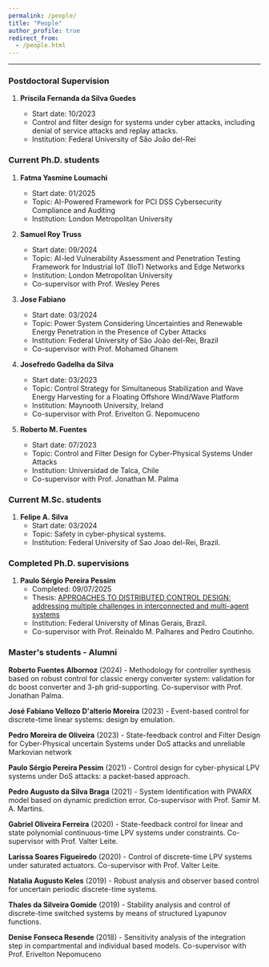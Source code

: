 ```yaml
---
permalink: /people/
title: "People"
author_profile: true
redirect_from: 
  - /people.html
---
```


---


### Postdoctoral Supervision
1. **Priscila Fernanda da Silva Guedes**
   
   - Start date: 10/2023
   - Control and filter design for systems under cyber attacks, including denial of service attacks and replay attacks.
   - Institution: Federal University of São João del-Rei


### Current Ph.D. students

1. **Fatma Yasmine Loumachi**
   - Start date: 01/2025  
   - Topic: AI-Powered Framework for PCI DSS Cybersecurity Compliance and Auditing  
   - Institution: London Metropolitan University  

2. **Samuel Roy Truss**
   - Start date: 09/2024  
   - Topic: AI-led Vulnerability Assessment and Penetration Testing Framework for Industrial IoT (IIoT) Networks and Edge Networks  
   - Institution: London Metropolitan University  
   - Co-supervisor with Prof. Wesley Peres  

3. **Jose Fabiano**
   - Start date: 03/2024  
   - Topic: Power System Considering Uncertainties and Renewable Energy Penetration in the Presence of Cyber Attacks  
   - Institution: Federal University of São João del-Rei, Brazil  
   - Co-supervisor with Prof. Mohamed Ghanem  

4. **Josefredo Gadelha da Silva**
   - Start date: 03/2023  
   - Topic: Control Strategy for Simultaneous Stabilization and Wave Energy Harvesting for a Floating Offshore Wind/Wave Platform  
   - Institution: Maynooth University, Ireland  
   - Co-supervisor with Prof. Erivelton G. Nepomuceno  

5. **Roberto M. Fuentes**
   - Start date: 07/2023  
   - Topic: Control and Filter Design for Cyber-Physical Systems Under Attacks  
   - Institution: Universidad de Talca, Chile  
   - Co-supervisor with Prof. Jonathan M. Palma  
     
### Current M.Sc. students

1. **Felipe A. Silva**
   - Start date: 03/2024
   - Topic: Safety in cyber-physical systems.
   - Institution: Federal University of Sao Joao del-Rei, Brazil.
  

### Completed Ph.D. supervisions

1. **Paulo Sérgio Pereira Pessim**
   - Completed: 09/07/2025
   - Thesis: [APPROACHES TO DISTRIBUTED CONTROL DESIGN: addressing multiple challenges in interconnected and multi-agent systems](https://repositorio.ufmg.br/bitstreams/f8e100d0-4d52-4828-a583-5fd0a3617164/download)
   - Institution: Federal University of Minas Gerais, Brazil.
   - Co-supervisor with Prof. Reinaldo M. Palhares and Pedro Coutinho.


  
### Master's students - Alumni

**Roberto Fuentes Albornoz**
  (2024) - Methodology for controller synthesis based on robust control for classic energy converter system: validation for dc boost converter and 3-ph grid-supporting. Co-supervisor with Prof. Jonathan Palma.
  
  **José Fabiano Vellozo D'alterio Moreira**
  (2023) - Event-based control for discrete-time linear systems: design by emulation.

  **Pedro Moreira de Oliveira**
  (2023) - State-feedback control and Filter Design for Cyber-Physical uncertain Systems under DoS attacks and unreliable Markovian network

  **Paulo Sérgio Pereira Pessim**
   (2021) - Control design for cyber-physical LPV systems under DoS attacks: a packet-based approach.

  **Pedro Augusto da Silva Braga**
  (2021) - System Identification with PWARX model based on dynamic prediction error. Co-supervisor with Prof. Samir M. A. Martins.

  **Gabriel Oliveira Ferreira**
  (2020) - State-feedback control for linear and state polynomial continuous-time LPV systems under constraints. Co-supervisor with Prof. Valter Leite.

  **Larissa Soares Figueiredo**
  (2020) - Control of discrete-time LPV systems under saturated actuators. Co-supervisor with Prof. Valter Leite.

**Natalia Augusto Keles**
  (2019) - Robust analysis and observer based control for uncertain periodic discrete-time systems.

   **Thales da Silveira Gomide** 
  (2019) - Stability analysis and control of discrete-time switched systems by means of structured Lyapunov functions.

   **Denise Fonseca Resende**
  (2018) - Sensitivity analysis of the integration step in compartmental and individual based models.
  Co-supervisor with Prof. Erivelton Nepomuceno

